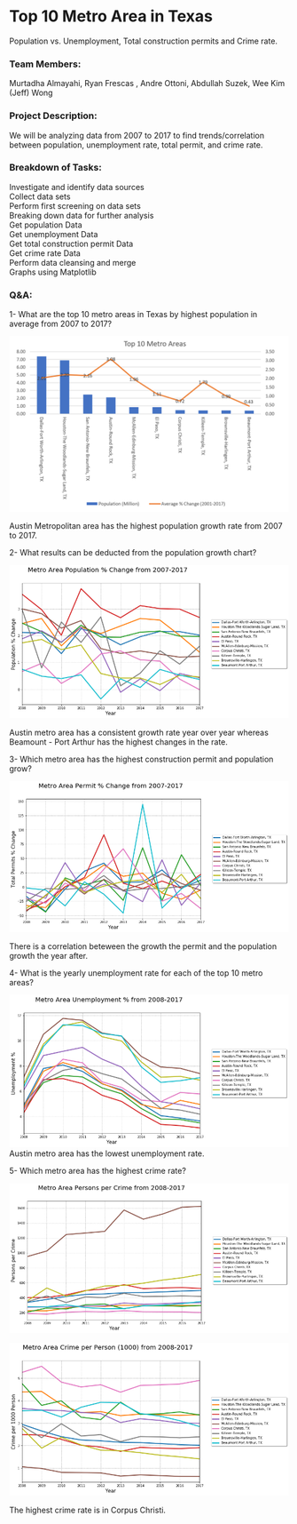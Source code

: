 # Top 10 Metro Area in Texas

 Population vs. Unemployment, Total construction permits and Crime rate.

### Team Members:

Murtadha Almayahi, Ryan Frescas , Andre Ottoni, Abdullah Suzek, Wee Kim (Jeff) Wong  

### Project Description:

We will be analyzing data from 2007 to 2017 to find trends/correlation between population, unemployment rate, total permit, and crime rate.  
 
### Breakdown of Tasks:  
Investigate and identify data sources  
Collect data sets  
Perform first screening on data sets  
Breaking down data for further analysis  
Get population Data  
Get unemployment Data  
Get total construction permit Data  
Get crime rate Data  
Perform data cleansing and merge  
Graphs using Matplotlib  
  
### Q&A:  
1- What are the top 10 metro areas in Texas by highest population in average from 2007 to 2017?

 ![2007-2017-Texas-City-Analysis](city-analysis/Images/city_by_population.PNG)

Austin Metropolitan area has the highest population growth rate from 2007 to 2017.

2- What results can be deducted from the population growth chart?

![2007-2017-Texas-City-Analysis](city-analysis/Images/population.png)

Austin metro area has a consistent growth rate year over year whereas Beamount - Port Arthur has the highest changes in the rate.

3- Which metro area has the highest construction permit and population grow?

 ![2007-2017-Texas-City-Analysis](city-analysis/Images/permit.png)
 
 There is a correlation beteween the growth the permit and the population growth the year after.
 
4- What is the yearly unemployment rate for each of the top 10 metro areas?

 ![2007-2017-Texas-City-Analysis](city-analysis/Images/unemployment.png)
Austin metro area has the lowest unemployment rate.

5- Which metro area has the highest crime rate?

 ![2007-2017-Texas-City-Analysis](city-analysis/Images/crime.png)

 
 ![2007-2017-Texas-City-Analysis](city-analysis/Images/crimerate.png)
 
 The highest crime rate is in Corpus Christi.